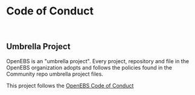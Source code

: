 # Code of Conduct
<BR>

## Umbrella Project
OpenEBS is an "umbrella project". Every project, repository and file in the OpenEBS organization adopts and follows the policies found in the Community repo umbrella project files.
<BR>

This project follows the [OpenEBS Code of Conduct](https://github.com/openebs/community/CODE_OF_CONDUCT.md)
